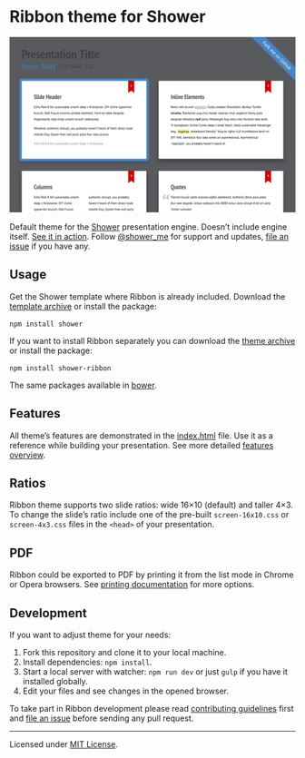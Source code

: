 # Ribbon theme for Shower

![Ribbon screen shot](docs/images/canvas.png)

Default theme for the [Shower](https://github.com/shower/shower/) presentation engine. Doesn’t include engine itself. [See it in action](http://shwr.me/shower/themes/ribbon/). Follow [@shower_me](https://twitter.com/shower_me) for support and updates, [file an issue](https://github.com/shower/shower/issues/new) if you have any.

## Usage

Get the Shower template where Ribbon is already included. Download the [template archive](http://shwr.me/shower.zip) or install the package:

	npm install shower

If you want to install Ribbon separately you can download the [theme archive](http://shwr.me/ribbon.zip) or install the package:

	npm install shower-ribbon

The same packages available in [bower](http://bower.io/).

## Features

All theme’s features are demonstrated in the [index.html](index.html) file. Use it as a reference while building your presentation. See more detailed [features overview](docs/features.md).

## Ratios

Ribbon theme supports two slide ratios: wide 16×10 (default) and taller 4×3. To change the slide’s ratio include one of the pre-built `screen-16x10.css` or `screen-4x3.css` files in the `<head>` of your presentation.

## PDF

Ribbon could be exported to PDF by printing it from the list mode in Chrome or Opera browsers. See [printing documentation](docs/printing-en.md) for more options.

## Development

If you want to adjust theme for your needs:

1. Fork this repository and clone it to your local machine.
2. Install dependencies: `npm install`.
3. Start a local server with watcher: `npm run dev` or just `gulp` if you have it installed globally.
4. Edit your files and see changes in the opened browser.

To take part in Ribbon development please read [contributing guidelines](CONTRIBUTING.md) first and [file an issue](https://github.com/shower/shower/issues/new) before sending any pull request.

---
Licensed under [MIT License](LICENSE.md).
